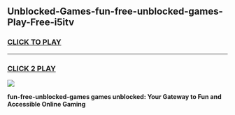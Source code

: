 
## Unblocked-Games-fun-free-unblocked-games-Play-Free-i5itv
<h3>
<a href="https://premium76.site?title=fun-free-unblocked-games&ref=23A">CLICK TO PLAY</a></h3>
<hr>

<h3>
<a href="https://premium76.site?title=fun-free-unblocked-games&ref=23A">CLICK 2 PLAY</a>
  
</h3>

<a href="https://premium76.site?title=fun-free-unblocked-games&ref=23A"><img src="https://clearcache.store/games.png"></a>


**fun-free-unblocked-games games unblocked: Your Gateway to Fun and Accessible Online Gaming**
